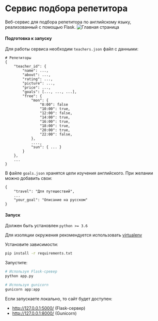 # Сервис подбора репетитора
Веб-сервис для подбора репетитора по английскому языку, реализованный с помощью
 Flask.
![Главная страница](sample_gif/sample.gif)
#### Подготовка к запуску

Для работы сервиса необходим `teachers.json` файл с данными:
```text
# Репетиторы
{
    "teacher_id": {               
        "name": ...,                      
        "about": ...,               
        "rating": ...,
        "picture": ...,
        "price": ...,
        "goals": [..., ..., ...],
        "free": {
            "mon": {
                "8:00": false
                "10:00": true,
                "12:00": false,
                "14:00": true,
                "16:00": true,
                "18:00": true,
                "20:00": true,
                "22:00": false,
            },
            ....,
            "sun": { ... }
        }
    },
    ...
}
```


В файле `goals.json` хранятся цели изучения английского. При желании можно добавить свои:
```text
{
    "travel": "Для путешествий",
    ...
    "your_goal": "Описание на русском"
}
```

#### Запуск

Должен быть установлен `python >= 3.6`

Для изоляции окружения рекомендуется использовать [virtualenv](https://virtualenv.pypa.io/en/latest/)

Установите зависимости:
```bash
pip install -r requirements.txt
```

Запустите:
```bash
# Используя Flask-сревер
python app.py

# Используя gunicorn
gunicorn app:app
```
Если запускаете локально, то сайт будет доступен:
* http://127.0.0.1:5000/ (Flask-сервер) 
* http://127.0.0.1:8000/ (Gunicorn)
